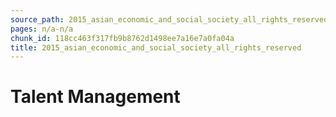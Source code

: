 ```yaml
---
source_path: 2015_asian_economic_and_social_society_all_rights_reserved.md
pages: n/a-n/a
chunk_id: 118cc463f317fb9b8762d1498ee7a16e7a0fa04a
title: 2015_asian_economic_and_social_society_all_rights_reserved
---
```

# Talent Management
